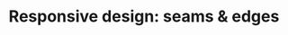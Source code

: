 ---
layout: bookmark
title: 'Responsive design: seams & edges'
tags:
  - Bookmarks
  - CSS
  - Building websites
created: '2023-05-28T12:00:32.902Z'
link: https://ethanmarcotte.com/wrote/responsive-design-seams-edges/
id: 580106008
excerpt: >-
  In some ways, responsive design was an attempt to move past the idea of a
  “page.” How’s that worked out for us?
image: https://ethanmarcotte.com/img/ethan-thumb-social.jpg
highlights:
  - >-
    as soon as a page is published online, we can’t predict how someone
    experiences it. Their screen might be wildly smaller or larger than mine,
    sure. But any number of factors might change the user’s experience: their
    network might be punishingly slow; their data plan could be stringently
    capped; they may use their voice to interact with my design; they may not
    see the screen like I do. In other words, we’ve never had any kind of
    control on the Web. And that lack of control can feel scary, sure — but if
    we approach it properly, it can be incredibly powerful.
---